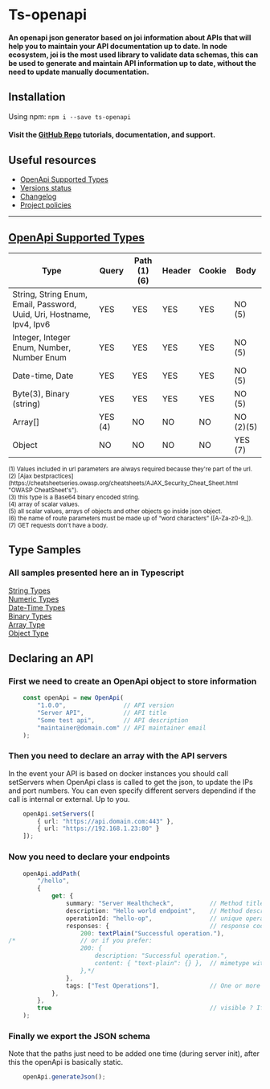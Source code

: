 # Ts-openapi
#### An openapi json generator based on joi information about APIs that will help you to maintain your API documentation up to date. In node ecosystem, joi is the most used library to validate data schemas, this can be used to generate and maintain API information up to date, without the need to update manually documentation.
## Installation
Using npm:
`npm i --save ts-openapi`
#### Visit the [GitHub Repo](https://github.com/nelsongomes/ts-openapi/) tutorials, documentation, and support.

## Useful resources
- [OpenApi Supported Types](#supported-types)
- [Versions status](https://joi.dev/resources/status/#joi)
- [Changelog](https://joi.dev/resources/changelog/)
- [Project policies](https://joi.dev/policies/)

------------

## [OpenApi Supported Types](#supported-types)

Type                                                                    | Query   | Path (1)(6)  | Header | Cookie  | Body
--------------------------------------------                            | ------- | ---------    | ------ | ------- | ---------
String, String Enum, Email, Password, Uuid, Uri, Hostname, Ipv4, Ipv6   | YES     | YES          | YES    | YES     | NO (5)
Integer, Integer Enum, Number, Number Enum                              | YES     | YES          | YES    | YES     | NO (5)
Date-time, Date                                                         | YES     | YES          | YES    | YES     | NO (5)
Byte(3), Binary (string)                                                | YES     | YES          | YES    | YES     | NO (5)
Array[]                                                                 | YES (4) | NO           | NO     | NO      | NO (2)(5)
Object                                                                  | NO      | NO           | NO     | NO      | YES (7)
<sup>
(1) Values included in url parameters are always required because they're part of the url.<br/>
(2) [Ajax bestpractices](https://cheatsheetseries.owasp.org/cheatsheets/AJAX_Security_Cheat_Sheet.html "OWASP CheatSheet's").<br/>
(3) this type is a Base64 binary encoded string.<br/>
(4) array of scalar values.<br/>
(5) all scalar values, arrays of objects and other objects go inside json object.<br/>
(6) the name of route parameters must be made up of “word characters” ([A-Za-z0-9_]).<br/>
(7) GET requests don't have a body.<br/>
</sup>

## Type Samples

### All samples presented here an in Typescript

[String Types](documentation/STRING.md)<br/>
[Numeric Types](documentation/NUMERIC.md)<br/>
[Date-Time Types](documentation/DATE-TIME.md)<br/>
[Binary Types](documentation/BINARY.md)<br/>
[Array Type](documentation/ARRAY.md)<br/>
[Object Type](documentation/OBJECT.md)<br/>

## Declaring an API

### First we need to create an OpenApi object to store information

```ts
    const openApi = new OpenApi(
        "1.0.0",                // API version
        "Server API",           // API title
        "Some test api",        // API description
        "maintainer@domain.com" // API maintainer email
    );
```

### Then you need to declare an array with the API servers

In the event your API is based on docker instances you should call setServers when OpenApi class is called to get the json, to update the IPs and port numbers. You can even specify different servers dependind if the call is internal or external. Up to you.

```ts
    openApi.setServers([
        { url: "https://api.domain.com:443" },
        { url: "https://192.168.1.23:80" }
    ]);
```

### Now you need to declare your endpoints

```ts
    openApi.addPath(
        "/hello",
        {
            get: {
                summary: "Server Healthcheck",          // Method title
                description: "Hello world endpoint",    // Method description
                operationId: "hello-op",                // unique operation id
                responses: {                            // response codes and description
                    200: textPlain("Successful operation."),
/*                  // or if you prefer:
                    200: {
                        description: "Successful operation.",
                        content: { "text-plain": {} },  // mimetype with empty schema
                    },*/
                },
                tags: ["Test Operations"],              // One or more tags, this will allow API grouping
            },
        },
        true                                            // visible ? If not it gets skipped from declaration
    );
```

### Finally we export the JSON schema

Note that the paths just need to be added one time (during server init), after this the openApi is basically static.

```ts
    openApi.generateJson();
```
